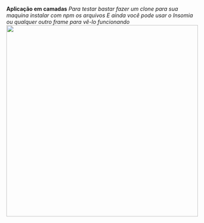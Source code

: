 **Aplicação em camadas**
*Para testar bastar fazer um clone para sua maquina instalar com npm os arquivos*
*E ainda você pode usar o Insomia ou qualquer outro frame para vê-lo funcionando*
<img height="500" src="hhtps://github.com/josealves380/app_camadas/tree/main/src/assets">
